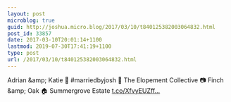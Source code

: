 ```yaml
---
layout: post
microblog: true
guid: http://joshua.micro.blog/2017/03/10/t840125382003064832.html
post_id: 33857
date: 2017-03-10T20:01:14+1100
lastmod: 2019-07-30T17:41:19+1100
type: post
url: /2017/03/10/t840125382003064832.html
---
```

Adrian &amp;amp; Katie 🎤 #marriedbyjosh 🎉 The Elopement Collective 📷 Finch &amp;amp; Oak 🏠 Summergrove Estate [t.co/XfvyEUZff...](https://t.co/XfvyEUZffs)
